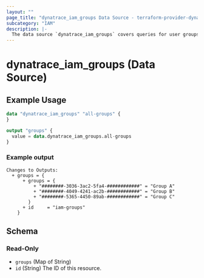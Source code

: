 ```yaml
---
layout: ""
page_title: "dynatrace_iam_groups Data Source - terraform-provider-dynatrace"
subcategory: "IAM"
description: |-
  The data source `dynatrace_iam_groups` covers queries for user groups
---
```


# dynatrace_iam_groups (Data Source)

## Example Usage

```terraform
data "dynatrace_iam_groups" "all-groups" {
}

output "groups" {
  value = data.dynatrace_iam_groups.all-groups
}

```

### Example output
```
Changes to Outputs:
  + groups = {
      + groups = {
          + "########-3036-3ac2-5fa4-############" = "Group A"
          + "########-4049-4241-ac2b-############" = "Group B"
          + "########-5365-4450-89ab-############" = "Group C"
        }
      + id     = "iam-groups"
    }
```

<!-- schema generated by tfplugindocs -->
## Schema

### Read-Only

- `groups` (Map of String)
- `id` (String) The ID of this resource.